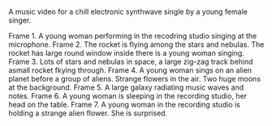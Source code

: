 A music video for a chill electronic synthwave single by a young female singer.

Frame 1. A young woman performing in the recodring studio singing at the microphone.
Frame 2. The rocket is flying among the stars and nebulas. The rocket has large round window inside there is a young woman singing.
Frame 3. Lots of stars and nebulas in space, a large zig-zag track behind asmall rocket fkying through.
Frame 4. A young woman sings on an alien planet before a group of aliens. Strange flowers in the air. Two huge moons at the background.
Frame 5. A large galaxy radiating music waves and notes.
Frame 6. A young woman is sleeping in the recording studio, her head on the table.
Frame 7. A young woman in the recording studio is holding a strange alien flower. She is surprised.
